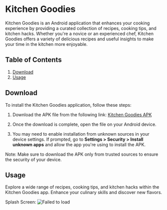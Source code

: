 # Kitchen Goodies

Kitchen Goodies is an Android application that enhances your cooking experience by providing a curated collection of recipes, cooking tips, and kitchen hacks. Whether you're a novice or an experienced chef, Kitchen Goodies offers a variety of delicious recipes and useful insights to make your time in the kitchen more enjoyable.

## Table of Contents

1. [Download](#installation)
2. [Usage](#usage)

## Download

To install the Kitchen Goodies application, follow these steps:

1. Download the APK file from the following link: [Kitchen Goodies APK](https://drive.google.com/file/d/15CYiVMCuK8rWEp0df149SAr_JxeJII5L/view?usp=drive_link)

2. Once the download is complete, open the file on your Android device.

3. You may need to enable installation from unknown sources in your device settings. If prompted, go to **Settings > Security > Install unknown apps** and allow the app you're using to install the APK.

Note: Make sure to download the APK only from trusted sources to ensure the security of your device.

## Usage

Explore a wide range of recipes, cooking tips, and kitchen hacks within the Kitchen Goodies app. Enhance your culinary skills and discover new flavors.

Splash Screen:
![Failed to load](https://drive.google.com/file/d/1-bx7fhJLFjzS0lIEcSPKtn9RKDvuYweI/view?usp=drive_link)
